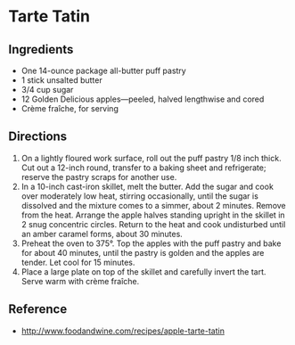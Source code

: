 # Tarte Tatin

## Ingredients
* One 14-ounce package all-butter puff pastry 
* 1 stick unsalted butter 
* 3/4 cup sugar 
* 12 Golden Delicious apples—peeled, halved lengthwise and cored 
* Crème fraîche, for serving

## Directions
1. On a lightly floured work surface, roll out the puff pastry 1/8 inch thick. Cut out a 12-inch round, transfer to a baking sheet and refrigerate; reserve the pastry scraps for another use.
2. In a 10-inch cast-iron skillet, melt the butter. Add the sugar and cook over moderately low heat, stirring occasionally, until the sugar is dissolved and the mixture comes to a simmer, about 2 minutes. Remove from the heat. Arrange the apple halves standing upright in the skillet in 2 snug concentric circles. Return to the heat and cook undisturbed until an amber caramel forms, about 30 minutes.
3. Preheat the oven to 375°. Top the apples with the puff pastry and bake for about 40 minutes, until the pastry is golden and the apples are tender. Let cool for 15 minutes. 
4. Place a large plate on top of the skillet and carefully invert the tart. Serve warm with crème fraîche.

## Reference
* <http://www.foodandwine.com/recipes/apple-tarte-tatin>
